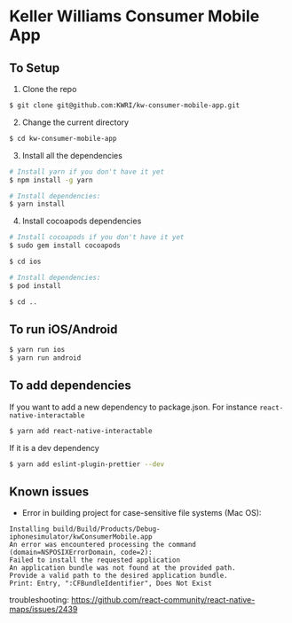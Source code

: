 # Keller Williams Consumer Mobile App

## To Setup

1. Clone the repo

```sh
$ git clone git@github.com:KWRI/kw-consumer-mobile-app.git
```

2. Change the current directory

```sh
$ cd kw-consumer-mobile-app
```

3. Install all the dependencies

```sh
# Install yarn if you don't have it yet
$ npm install -g yarn

# Install dependencies:
$ yarn install 

```
4. Install cocoapods dependencies

```sh
# Install cocoapods if you don't have it yet
$ sudo gem install cocoapods

$ cd ios

# Install dependencies:
$ pod install

$ cd ..
```



## To run iOS/Android

```sh
$ yarn run ios
$ yarn run android
```

## To add dependencies

If you want to add a new dependency to package.json. For instance `react-native-interactable`

```sh
$ yarn add react-native-interactable
```

If it is a dev dependency

```sh
$ yarn add eslint-plugin-prettier --dev
```

## Known issues

* Error in building project for case-sensitive file systems (Mac OS):
```
Installing build/Build/Products/Debug-iphonesimulator/kwConsumerMobile.app
An error was encountered processing the command (domain=NSPOSIXErrorDomain, code=2):
Failed to install the requested application
An application bundle was not found at the provided path.
Provide a valid path to the desired application bundle.
Print: Entry, ":CFBundleIdentifier", Does Not Exist

```
troubleshooting: https://github.com/react-community/react-native-maps/issues/2439